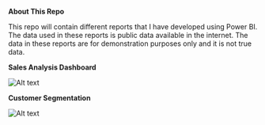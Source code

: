**About This Repo**

This repo will contain different reports that I have developed using Power BI. The data used in these reports is public data available in the internet. The data in these reports are for demonstration purposes only and it is not true data.

**Sales Analysis Dashboard**

![Alt text](https://github.com/Abushaam/PowerBI/blob/main/Sales_Analysis/Report_Snapshot.JPG?raw=true "Sales Analysis")

**Customer Segmentation**

![Alt text](https://github.com/Abushaam/PowerBI/blob/main/Customer_Segmentation/Dashboard_Snapshot.JPG?raw=true "Customer Segmentation")
